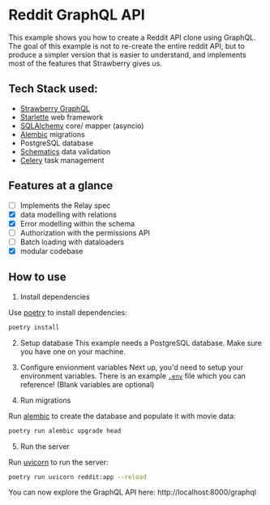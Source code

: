 # Reddit GraphQL API

This example shows you how to create a Reddit API clone using GraphQL.
The goal of this example is not to re-create the entire reddit API, but
to produce a simpler version that is easier to understand, and implements
most of the features that Strawberry gives us.

## Tech Stack used:

- [Strawberry GraphQL](https://github.com/strawberry-graphql/strawberry)
- [Starlette](https://github.com/encode/starlette) web framework
- [SQLAlchemy](https://github.com/sqlalchemy/sqlalchemy) core/ mapper (asyncio)
- [Alembic](https://github.com/sqlalchemy/alembic) migrations
- PostgreSQL database
- [Schematics](https://github.com/schematics/schematics) data validation
- [Celery](https://github.com/celery/celery) task management

## Features at a glance

- [ ] Implements the Relay spec
- [x] data modelling with relations
- [x] Error modelling within the schema
- [ ] Authorization with the permissions API
- [ ] Batch loading with dataloaders
- [x] modular codebase

## How to use

1. Install dependencies

Use [poetry](https://python-poetry.org/) to install dependencies:

```bash
poetry install
```

2. Setup database
   This example needs a PostgreSQL database. Make sure you have one on your machine.

3. Configure envionment variables
   Next up, you'd need to setup your environment variables. There is an example [`.env`](.env.example) file
   which you can reference! (Blank variables are optional)

4. Run migrations

Run [alembic](https://alembic.sqlalchemy.org/en/latest/) to create the database
and populate it with movie data:

```bash
poetry run alembic upgrade head
```

5. Run the server

Run [uvicorn](https://www.uvicorn.org/) to run the server:

```bash
poetry run uvicorn reddit:app --reload
```

You can now explore the GraphQL API here: http://localhost:8000/graphql
